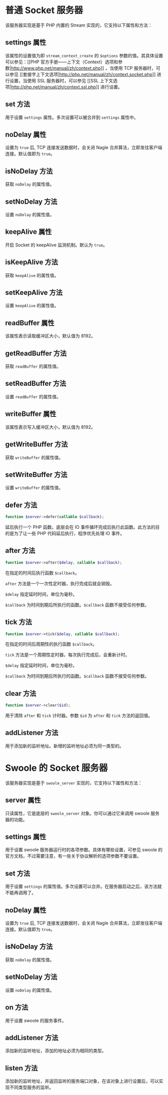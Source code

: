# 普通 Socket 服务器

该服务器实现是基于 PHP 内置的 Stream 实现的，它支持以下属性和方法：

## settings 属性

该属性的设置值为即 `stream_context_create` 的 `$options` 参数的值。其具体设置可以参见：[[PHP 官方手册——上下文（Context）选项和参数|http://www.php.net/manual/zh/context.php]] ，当使用 TCP 服务器时，可以参见 [[套接字上下文选项|http://php.net/manual/zh/context.socket.php]] 进行设置，当使用 SSL 服务器时，可以参见 [[SSL 上下文选项|http://php.net/manual/zh/context.ssl.php]] 进行设置。

## set 方法

用于设置 `settings` 属性。多次设置可以被合并到 `settings` 属性中。

## noDelay 属性

设置为 `true` 后, TCP 连接发送数据时，会关闭 Nagle 合并算法，立即发往客户端连接。默认值即为 `true`。

## isNoDelay 方法

获取 `noDelay` 的属性值。

## setNoDelay 方法

设置 `noDelay` 的属性值。

## keepAlive 属性

开启 Socket 的 keepAlive 监测机制。默认为 `true`。

## isKeepAlive 方法

获取 `keepAlive` 的属性值。

## setKeepAlive 方法

设置 `keepAlive` 的属性值。

## readBuffer 属性

该属性表示读取缓冲区大小，默认值为 8192。

## getReadBuffer 方法

获取 `readBuffer` 的属性值。

## setReadBuffer 方法

设置 `readBuffer` 的属性值。

## writeBuffer 属性

该属性表示写入缓冲区大小，默认值为 8192。

## getWriteBuffer 方法

获取 `writeBuffer` 的属性值。

## setWriteBuffer 方法

设置 `writeBuffer` 的属性值。

## defer 方法

```php
function $server->defer(callable $callback);
```

延后执行一个 PHP 函数。底层会在 IO 事件循环完成后执行此函数。此方法的目的是为了让一些 PHP 代码延后执行，程序优先处理 IO 事件。

## after 方法

```php
function $server->after($delay, callable $callback);
```

在指定的时间后执行函数 `$callback`。

`after` 方法是一个一次性定时器，执行完成后就会销毁。

`$delay` 指定延时时间，单位为毫秒。

`$callback` 为时间到期后所执行的函数。`$callback` 函数不接受任何参数。

## tick 方法

```php
function $server->tick($delay, callable $callback);
```

在指定的时间后周期性的执行函数 `$callback`。

`tick` 方法是一个周期性定时器，每次执行完成后，会重新计时。

`$delay` 指定延时时间，单位为毫秒。

`$callback` 为时间到期后所执行的函数。`$callback` 函数不接受任何参数。

## clear 方法

```php
function $server->clear($id);
```

用于清除 `after` 和 `tick` 计时器。参数 `$id` 为 `after` 和 `tick` 方法的返回值。

## addListener 方法

用于添加新的监听地址。新增的监听地址必须为同一类型的。

# Swoole 的 Socket 服务器

该服务器实现是基于 `swoole_server` 实现的，它支持以下属性和方法：

## server 属性

只读属性，它是底层的 `swoole_server` 对象。你可以通过它来调用 swoole 服务器的功能。

## settings 属性

用于设置 swoole 服务器运行时的各项参数。具体有哪些设置，可参见 swoole 的官方文档，不过需要注意，有一些关于协议解析的选项参数不要设置。

## set 方法

用于设置 `settings` 的属性值。多次设置可以合并。在服务器启动之后，该方法就不能再调用了。

## noDelay 属性

设置为 `true` 后, TCP 连接发送数据时，会关闭 Nagle 合并算法，立即发往客户端连接。默认值即为 `true`。

## isNoDelay 方法

获取 `noDelay` 的属性值。

## setNoDelay 方法

设置 `noDelay` 的属性值。

## on 方法

用于设置 swoole 的服务事件。

## addListener 方法

添加新的监听地址，添加的地址必须为相同的类型。

## listen 方法

添加新的监听地址，并返回监听的服务端口对象，在该对象上进行设置后，可以实现不同类型服务的监听。